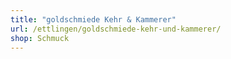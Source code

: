 ```yaml
---
title: "goldschmiede Kehr & Kammerer"
url: /ettlingen/goldschmiede-kehr-und-kammerer/
shop: Schmuck
---
```

